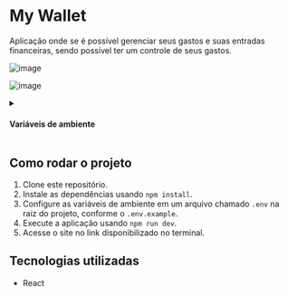 # My Wallet

Aplicação onde se é possível gerenciar seus gastos e suas entradas financeiras, sendo possível ter um controle de seus gastos. 

![image](https://github.com/RayAra2004/my-wallet-front/assets/91473437/c466504a-1016-4995-b842-cc6d5fbe120b)

![image](https://github.com/RayAra2004/my-wallet-front/assets/91473437/35bff6a1-687e-45cc-880a-21803179a0a4)

<details>
  <summary><h4><b>Variáveis de ambiente</b></h4></summary>
  
  - VITE_API_BASE_URL=Seu link do conexão com a API. Para saber mais acesse: [My Wallet Back](https://github.com/RayAra2004/projeto14-mywallet-back)
  
</details>

## Como rodar o projeto

1. Clone este repositório.
2. Instale as dependências usando `npm install`.
3. Configure as variáveis de ambiente em um arquivo chamado `.env` na raiz do projeto, conforme o `.env.example`.
4. Execute a aplicação usando `npm run dev`.
5. Acesse o site no link disponibilizado no terminal.

## Tecnologias utilizadas

- React
